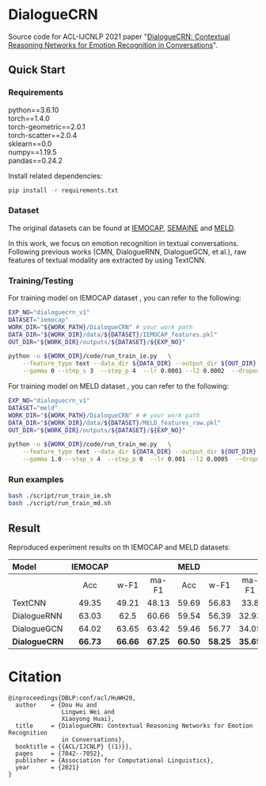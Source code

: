 # DialogueCRN
Source code for ACL-IJCNLP 2021 paper "[DialogueCRN: Contextual Reasoning Networks for Emotion Recognition in Conversations](https://doi.org/10.18653/v1/2021.acl-long.547)".

## Quick Start

### Requirements
python==3.6.10          <br>
torch==1.4.0            <br>
torch-geometric==2.0.1  <br>
torch-scatter==2.0.4    <br>
sklearn==0.0            <br>
numpy==1.19.5           <br>
pandas==0.24.2          <br>

Install related dependencies:
```bash
pip install -r requirements.txt
```

### Dataset

The original datasets can be found at [IEMOCAP](https://sail.usc.edu/iemocap/), [SEMAINE](https://semaine-db.eu) and [MELD](https://github.com/SenticNet/MELD).

In this work, we focus on emotion recognition in textual conversations. Following previous works (CMN, DialogueRNN, DialogueGCN, et al.), raw features of textual modality are extracted by using TextCNN.

### Training/Testing

For training model on IEMOCAP dataset , you can refer to the following:
    
```bash
EXP_NO="dialoguecrn_v1"
DATASET="iemocap"
WORK_DIR="${WORK_PATH}/DialogueCRN" # your work path
DATA_DIR="${WORK_DIR}/data/${DATASET}/IEMOCAP_features.pkl"
OUT_DIR="${WORK_DIR}/outputs/${DATASET}/${EXP_NO}"

python -u ${WORK_DIR}/code/run_train_ie.py   \
    --feature_type text --data_dir ${DATA_DIR} --output_dir ${OUT_DIR}  \
    --gamma 0 --step_s 3  --step_p 4  --lr 0.0001 --l2 0.0002  --dropout 0.2 --base_layer 2
```

For training model on MELD dataset , you can refer to the following:

```bash
EXP_NO="dialoguecrn_v1"
DATASET="meld"
WORK_DIR="${WORK_PATH}/DialogueCRN" # # your work path
DATA_DIR="${WORK_DIR}/data/${DATASET}/MELD_features_raw.pkl"
OUT_DIR="${WORK_DIR}/outputs/${DATASET}/${EXP_NO}"

python -u ${WORK_DIR}/code/run_train_me.py   \
    --feature_type text --data_dir ${DATA_DIR} --output_dir ${OUT_DIR}  \
    --gamma 1.0 --step_s 4  --step_p 0  --lr 0.001 --l2 0.0005  --dropout 0.2 --base_layer 1

```

### Run examples
```bash
bash ./script/run_train_ie.sh
bash ./script/run_train_md.sh
```


## Result

Reproduced experiment results on th IEMOCAP and MELD datasets:



 | Model|IEMOCAP|  | | MELD| | |
 |:-----|:-----:|:-----:|:-----:|:-----:|:-----:|:-----:|
 | |Acc|w-F1| ma-F1 |Acc|w-F1| ma-F1|
 | TextCNN      |49.35|49.21|48.13|59.69|56.83|33.8|
 | DialogueRNN  |63.03|62.5|60.66|59.54|56.39|32.93|
 | DialogueGCN  |64.02|63.65|63.42|59.46|56.77|34.05|
 | **DialogueCRN** |**66.73**|**66.66**|**67.25**|**60.50**|**58.25**|**35.65**|



# Citation
```
@inproceedings{DBLP:conf/acl/HuWH20,
  author    = {Dou Hu and
               Lingwei Wei and
               Xiaoyong Huai},
  title     = {DialogueCRN: Contextual Reasoning Networks for Emotion Recognition
               in Conversations},
  booktitle = {{ACL/IJCNLP} {(1)}},
  pages     = {7042--7052},
  publisher = {Association for Computational Linguistics},
  year      = {2021}
}
```



